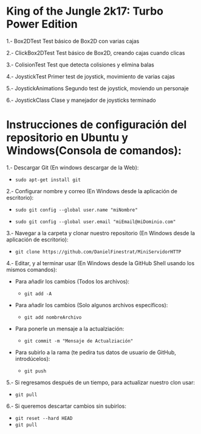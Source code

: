 # King of the Jungle 2k17: Turbo Power Edition



1.- Box2DTest
	Test básico de Box2D con varias cajas

2.- ClickBox2DTest
	Test básico de Box2D, creando cajas cuando clicas

3.- ColisionTest
	Test que detecta colisiones y elimina balas

4.- JoystickTest
	Primer test de joystick, movimiento de varias cajas

5.- JoystickAnimations
	Segundo test de joystick, moviendo un personaje

6.- JoystickClass
	Clase y manejador de joysticks terminado












# Instrucciones de configuración del repositorio en Ubuntu y Windows(Consola de comandos):

1.- Descargar Git (En windows descargar de la Web): 

  - ```sudo apt-get install git```

2.- Configurar nombre y correo (En Windows desde la aplicación de escritorio):

  - ```sudo git config --global user.name "miNombre"```

  - ```sudo git config --global user.email "miEmail@miDominio.com"```

3.- Navegar a la carpeta y clonar nuestro repositorio (En Windows desde la aplicación de escritorio):

  - ```git clone https://github.com/DanielFinestrat/MiniServidorHTTP```

4.- Editar, y al terminar usar (En Windows desde la GitHub Shell usando los mismos comandos):

- Para añadir los cambios (Todos los archivos):

  - ```git add -A```

- Para añadir los cambios (Solo algunos archivos específicos):

  - ```git add nombreArchivo```

- Para ponerle un mensaje a la actualziación:

  - ```git commit -m "Mensaje de Actualziación"```

- Para subirlo a la rama (te pedira tus datos de usuario de GitHub, introdúcelos):

  - ```git push```

5.- Si regresamos después de un tiempo, para actualizar nuestro clon usar:

  - ```git pull```

6.- Si queremos descartar cambios sin subirlos:

  - ```git reset --hard HEAD```
  - ```git pull```
